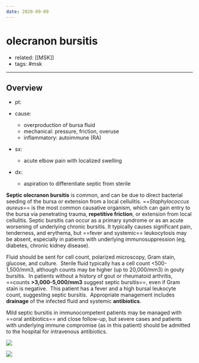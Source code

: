 ```yaml
---
date: 2020-09-09
---
```


# olecranon bursitis

- related: [[MSK]]
- tags: #msk
---

## Overview

- pt:

- cause:
	- overproduction of bursa fluid
	- mechanical: pressure, friction, overuse
	- inflammatory: autoimmune (RA)

- sx:
	- acute elbow pain with localized swelling

- dx:
	- aspiration to differentiate septic from sterile

**Septic olecranon bursitis** is common, and can be due to direct bacterial seeding of the bursa or extension from a local cellulitis.  ==_Staphylococcus aureus_== is the most common causative organism, which can gain entry to the bursa via penetrating trauma, **repetitive friction**, or extension from local cellulitis.  Septic bursitis can occur as a primary syndrome or as an acute worsening of underlying chronic bursitis.  It typically causes significant pain, tenderness, and erythema, but ==fever and systemic== leukocytosis may be absent, especially in patients with underlying immunosuppression (eg, diabetes, chronic kidney disease).

Fluid should be sent for cell count, polarized microscopy, Gram stain, glucose, and culture.  Sterile fluid typically has a cell count <500-1,500/mm3, although counts may be higher (up to 20,000/mm3) in gouty bursitis.  In patients without a history of gout or rheumatoid arthritis, ==counts **>3,000-5,000/mm3** suggest septic bursitis==, even if Gram stain is negative.  This patient has a fever and a high bursal leukocyte count, suggesting septic bursitis.  Appropriate management includes **drainage** of the infected fluid and systemic **antibiotics**.

Mild septic bursitis in immunocompetent patients may be managed with ==oral antibiotics== and close follow-up, but severe cases and patients with underlying immune compromise (as in this patient) should be admitted to the hospital for intravenous antibiotics.

![](https://photos.thisispiggy.com/file/wikiFiles/20200909203145_4.png)

![](https://photos.thisispiggy.com/file/wikiFiles/20200909203145_5.png)
